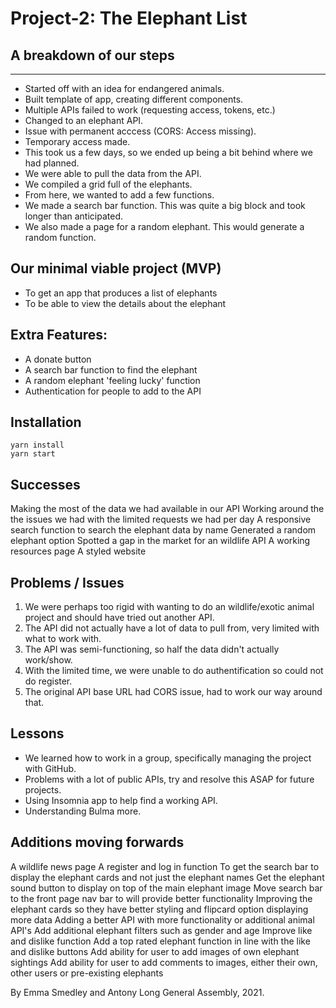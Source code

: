 # Project-2: The Elephant List

## A breakdown of our steps

---

- Started off with an idea for endangered animals.
- Built template of app, creating different components.
- Multiple APIs failed to work (requesting access, tokens, etc.)
- Changed to an elephant API.
- Issue with permanent acccess (CORS: Access missing).
- Temporary access made.
- This took us a few days, so we ended up being a bit behind where we had planned.
- We were able to pull the data from the API.
- We compiled a grid full of the elephants.
- From here, we wanted to add a few functions.
- We made a search bar function. This was quite a big block and took longer than anticipated.
- We also made a page for a random elephant. This would generate a random function.

## Our minimal viable project (MVP)

- To get an app that produces a list of elephants
- To be able to view the details about the elephant

## Extra Features:

- A donate button
- A search bar function to find the elephant
- A random elephant 'feeling lucky' function
- Authentication for people to add to the API

## Installation

```
yarn install
yarn start
```

## Successes

Making the most of the data we had available in our API
Working around the the issues we had with the limited requests we had per day
A responsive search function to search the elephant data by name
Generated a random elephant option
Spotted a gap in the market for an wildlife API
A working resources page
A styled website

## Problems / Issues

1. We were perhaps too rigid with wanting to do an wildlife/exotic animal project and should have tried out another API.
2. The API did not actually have a lot of data to pull from, very limited with what to work with.
3. The API was semi-functioning, so half the data didn't actually work/show.
4. With the limited time, we were unable to do authentification so could not do register.
5. The original API base URL had CORS issue, had to work our way around that.

## Lessons

- We learned how to work in a group, specifically managing the project with GitHub.
- Problems with a lot of public APIs, try and resolve this ASAP for future projects.
- Using Insomnia app to help find a working API.
- Understanding Bulma more.

## Additions moving forwards

A wildlife news page
A register and log in function
To get the search bar to display the elephant cards and not just the elephant names
Get the elephant sound button to display on top of the main elephant image
Move search bar to the front page nav bar to will provide better functionality
Improving the elephant cards so they have better styling and flipcard option displaying more data
Adding a better API with more functionality or additional animal API's
Add additional elephant filters such as gender and age
Improve like and dislike function
Add a top rated elephant function in line with the like and dislike buttons
Add ability for user to add images of own elephant sightings
Add ability for user to add comments to images, either their own, other users or pre-existing elephants

By Emma Smedley and Antony Long
General Assembly, 2021.
